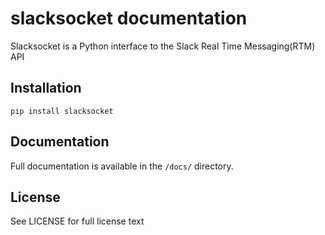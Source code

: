# slacksocket documentation

Slacksocket is a Python interface to the Slack Real Time Messaging(RTM) API

## Installation

    pip install slacksocket

## Documentation
Full documentation is available in the `/docs/` directory.

## License
See LICENSE for full license text

